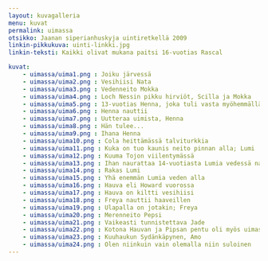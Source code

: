 ```yaml
---
layout: kuvagalleria
menu: kuvat
permalink: uimassa
otsikko: Jaanan siperianhuskyja uintiretkellä 2009
linkin-pikkukuva: uinti-linkki.jpg
linkin-teksti: Kaikki olivat mukana paitsi 16-vuotias Rascal

kuvat:
    - uimassa/uima1.png : Joiku järvessä
    - uimassa/uima2.png : Vesihiisi Nata
    - uimassa/uima3.png : Vedenneito Mokka
    - uimassa/uima4.png : Loch Nessin pikku hirviöt, Scilla ja Mokka
    - uimassa/uima5.png : 13-vuotias Henna, joka tuli vasta myöhemmällä iällä Suomeen, oli oikea vesipeto
    - uimassa/uima6.png : Henna nauttii
    - uimassa/uima7.png : Uutteraa uimista, Henna
    - uimassa/uima8.png : Hän tulee...
    - uimassa/uima9.png : Ihana Henna
    - uimassa/uima10.png : Cola heittämässä talviturkkia
    - uimassa/uima11.png : Kuka on tuo kaunis neito pinnan alla; Lumi
    - uimassa/uima12.png : Kuuma Tojon viilentymässä
    - uimassa/uima13.png : Ihan naurattaa 14-vuotiasta Lumia vedessä nautiskelu
    - uimassa/uima14.png : Rakas Lumi
    - uimassa/uima15.png : Yhä enemmän Lumia veden alla
    - uimassa/uima16.png : Hauva eli Howard vuorossa
    - uimassa/uima17.png : Hauva on kiltti vesihiisi
    - uimassa/uima18.png : Freya nauttii haaveillen
    - uimassa/uima19.png : Ulapalla on jotakin; Freya
    - uimassa/uima20.png : Merenneito Pepsi
    - uimassa/uima21.png : Vaikeasti tunnistettava Jade
    - uimassa/uima22.png : Kotona Hauvan ja Pipsan pentu oli myös uimassa
    - uimassa/uima23.png : Kuuhaukun Sydänkäpynen, Amo
    - uimassa/uima24.png : Olen niinkuin vain olemalla niin suloinen
---
```

